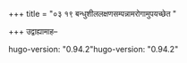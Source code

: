 +++
title = "०३ १९ बन्धुशीललक्षणसम्पन्नामरोगामुपयच्छेत "

+++
उद्वाह्यामाह–

hugo-version: "0.94.2"hugo-version: "0.94.2"